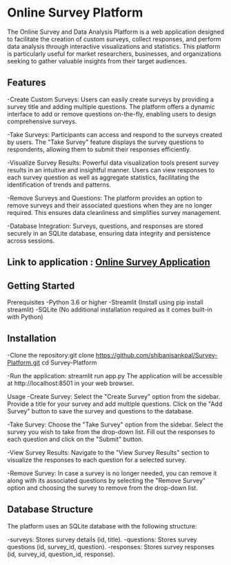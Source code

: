 
# Online Survey Platform
The Online Survey and Data Analysis Platform is a web application designed to facilitate the creation of custom surveys, collect responses, and perform data analysis through interactive visualizations and statistics. This platform is particularly useful for market researchers, businesses, and organizations seeking to gather valuable insights from their target audiences.

## Features
-Create Custom Surveys: Users can easily create surveys by providing a survey title and adding multiple questions. The platform offers a dynamic interface to add or remove questions on-the-fly, enabling users to design comprehensive surveys.

-Take Surveys: Participants can access and respond to the surveys created by users. The "Take Survey" feature displays the survey questions to respondents, allowing them to submit their responses efficiently.

-Visualize Survey Results: Powerful data visualization tools present survey results in an intuitive and insightful manner. Users can view responses to each survey question as well as aggregate statistics, facilitating the identification of trends and patterns.

-Remove Surveys and Questions: The platform provides an option to remove surveys and their associated questions when they are no longer required. This ensures data cleanliness and simplifies survey management.

-Database Integration: Surveys, questions, and responses are stored securely in an SQLite database, ensuring data integrity and persistence across sessions.

## Link to application : [Online Survey Application](https://survey-platform-u7w37ndtkqj.streamlit.app/)
## Getting Started
Prerequisites
-Python 3.6 or higher
-Streamlit (Install using pip install streamlit)
-SQLite (No additional installation required as it comes built-in with Python)

## Installation
-Clone the repository:git clone https://github.com/shibanisankpal/Survey-Platform.git
cd Survey-Platform


-Run the application:
streamlit run app.py
The application will be accessible at http://localhost:8501 in your web browser.

Usage
-Create Survey: Select the "Create Survey" option from the sidebar. Provide a title for your survey and add multiple questions. Click on the "Add Survey" button to save the survey and questions to the database.

-Take Survey: Choose the "Take Survey" option from the sidebar. Select the survey you wish to take from the drop-down list. Fill out the responses to each question and click on the "Submit" button.

-View Survey Results: Navigate to the "View Survey Results" section to visualize the responses to each question for a selected survey.

-Remove Survey: In case a survey is no longer needed, you can remove it along with its associated questions by selecting the "Remove Survey" option and choosing the survey to remove from the drop-down list.

## Database Structure
The platform uses an SQLite database with the following structure:

-surveys: Stores survey details (id, title).
-questions: Stores survey questions (id, survey_id, question).
-responses: Stores survey responses (id, survey_id, question_id, response).
